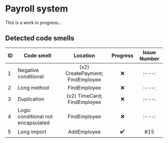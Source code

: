 # Payroll system
This is a work in progress...

## Detected code smells
| ID |             Code smell              |        Location        | Progress| Issue Number |
| -------- | -------------------------------| :---:|:---:|:---:|
|     1    |  Negative conditional              |(x2) CreatePayment; FindEmployee| :x: |:---:|
|     2    |  Long method               | FindEmployee | :x: |:---:|
|     3    |  Duplication               |(x2) TimeCard; FindEmployee | :x: |:---:|
|     4    |  Logic conditional not encapsulated               | FindEmployee | :x: |:---:|
|     5    |  Long import               | AddEmployee |:heavy_check_mark: |#15|
